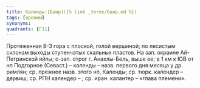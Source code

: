 ```yaml
---
title: Календы-[Баир]({% link _terms/баир.md %})
tags: [ороним]
synonyms:
quadrants: [Г11]
---
```


Протяженная В-З гора с плоской, голой вершиной; по лесистым склонам выходы
ступенчатых скальных пластов. На зап. окраине Ай-Петринской яйлы; с-зап. отрог
г. Анахлы-Бель, выше ее; в 1 км к ЮВ от нп Подгорное (Севаст.) – календы – назв.
первого дня месяца у др. римлян; ср. прежнее назв. этого нп, Календы; ср. тюрк.
календер – дервиш; ср. РПН календер – ; ср. иран. калантер – «глава племени».
